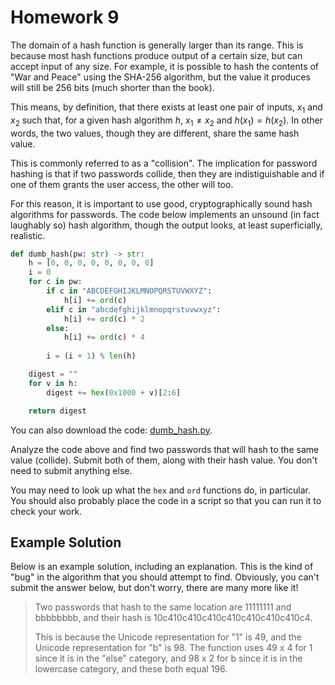 # Homework 9

The domain of a hash function is generally larger than its range. This is
because most hash functions produce output of a certain size, but can accept
input of any size. For example, it is possible to hash the contents of "War and
Peace" using the SHA-256 algorithm, but the value it produces will still be 256
bits (much shorter than the book).

This means, by definition, that there exists at least one pair of inputs, $x_1$
and $x_2$ such that, for a given hash algorithm $h$, $x_1 \ne x_2$ and
$h(x_1) = h(x_2)$. In other words, the two values, though they are different, share
the same hash value.

This is commonly referred to as a "collision". The implication for password
hashing is that if two passwords collide, then they are indistiguishable and if
one of them grants the user access, the other will too.

For this reason, it is important to use good, cryptographically sound hash
algorithms for passwords. The code below implements an unsound (in fact
laughably so) hash algorithm, though the output looks, at least superficially,
realistic.

```python
def dumb_hash(pw: str) -> str:
    h = [0, 0, 0, 0, 0, 0, 0, 0]
    i = 0
    for c in pw:
        if c in "ABCDEFGHIJKLMNOPQRSTUVWXYZ":
            h[i] += ord(c)
        elif c in "abcdefghijklmnopqrstuvwxyz":
            h[i] += ord(c) * 2
        else:
            h[i] += ord(c) * 4
        
        i = (i + 1) % len(h)

    digest = ""
    for v in h:
        digest += hex(0x1000 + v)[2:6]

    return digest
```

You can also download the code: [dumb_hash.py](dumb_hash.py).

Analyze the code above and find two passwords that will hash to the same value
(collide). Submit both of them, along with their hash value. You don't need to
submit anything else.

You may need to look up what the `hex` and `ord` functions do, in particular.
You should also probably place the code in a script so that you can run it to
check your work.

## Example Solution

Below is an example solution, including an explanation. This is the kind of
"bug" in the algorithm that you should attempt to find. Obviously, you can't
submit the answer below, but don't worry, there are many more like it!

  > Two passwords that hash to the same location are 11111111 and bbbbbbbb,
  > and their hash is 10c410c410c410c410c410c410c410c4.
  >
  > This is because the Unicode representation for "1" is 49, and the
  > Unicode representation for "b" is 98. The function uses 49 x 4
  > for 1 since it is in the "else" category, and 98 x 2 for b since
  > it is in the lowercase category, and these both equal 196.

